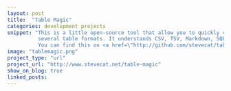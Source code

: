 ```yaml
---
layout: post
title:  "Table Magic"
categories: development projects
snippet: "This is a little open-source tool that allow you to quickly convert between
          several table formats. It understands CSV, TSV, Markdown, SQL and HTML.<br /><br />
          You can find this on <a href=\"http://github.com/stevecat/table-magic\">GitHub</a>."
image: "tablemagic.png"
project_type: "url"
project_url: "http://www.stevecat.net/table-magic"
show_on_blog: true
linked_posts:
---
```

